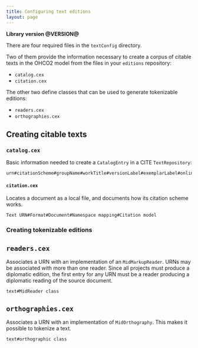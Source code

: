 ```yaml
---
title: Configuring text editions
layout: page
---
```


**Library version @VERSION@**

There are four required files in the `textConfig` directory.

Two of them provide the information necessary to create a corpus of citable texts in the OHCO2 model from the files in your `editions` repository:

- `catalog.cex`
- `citation.cex`

The other two define classes that can be used to generate tokenizable editions:

- `readers.cex`
- `orthographies.cex`

## Creating citable texts

### `catalog.cex`

Basic information needed to create a `CatalogEntry` in a CITE `TextRepository`:

    urn#citationScheme#groupName#workTitle#versionLabel#exemplarLabel#online#language

#### `citation.cex`


Locates a document as a local file, and documents how its citation scheme works.

    Text URN#Format#Document#Namespace mapping#Citation model


### Creating tokenizable editions

## `readers.cex`

Associates a URN with an implementation of an `MidMarkupReader`.  URNs may be associated with more than one reader.  Since all projects must produce a diplomatic edition, the first entry for any URN must be a reader producing a diplomatic reading of the source document.

    text#MidReader class

## `orthographies.cex`

Associates a URN with an implementation of `MidOrthography`.  This makes it possible to tokenize a text.

    text#orthographic class
